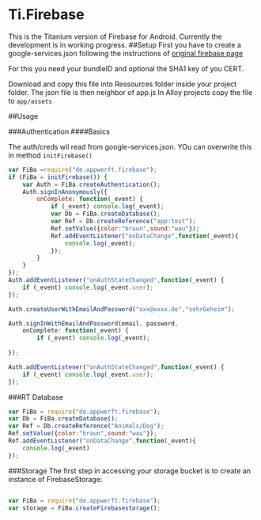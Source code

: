 Ti.Firebase
===========

This is the Titanium version of Firebase for Android. Currently the development is in working progress.
##Setup
First you have to create a google-services.json following the instructions of [original firebase page](https://firebase.google.com/docs/android/setup)

For this you need your bundleID and optional the SHA1 key of you CERT.

Download and copy  this file into Ressources folder inside your project folder. The json file is then neighbor of app.js
In Alloy projects copy the file to `app/assets`

##Usage

###Authentication
####Basics

The auth/creds wil read from google-services.json. YOu can overwrite this in method `initFirebase()`
```javascript
var FiBa =require("de.appwerft.firebase");
if (FiBa = initFirebase()) {
	var Auth = FiBa.createAuthentication();
	Auth.signInAnonymously({
		onComplete: function(_event) {
			if (_event) console.log(_event);
			var Db = FiBa.createDatabase();
			var Ref = Db.createReference("app:test");
			Ref.setValue({color:"braun",sound:"wau"});
			Ref.addEventListener("onDataChange",function(_event){
				console.log(_event);
			});
 		}
	}
});
Auth.addEventListener("onAuthStateChanged",function(_event) {
	if (_event) console.log(_event.user);
});

Auth.createUserWithEmailAndPassword("xxx@xxxx.de","sehrGeheim");

Auth.signInWithEmailAndPassword(email, password,
	onComplete: function(_event) {
 		if (_event) console.log(_event);
		
});

Auth.addEventListener("onAuthStateChanged",function(_event) {
	if (_event) console.log(_event.user);
});
```

###RT Database
```javascript
var FiBa = require("de.appwerft.firebase");
var Db = FiBa.createDatabase();
var Ref = Db.createReference("Animals/Dog");
Ref.setValue({color:"braun",sound:"wau"});
Ref.addEventListener("onDataChange",function(_event){
	console.log(_event)
});

``` 

###Storage
The first step in accessing your storage bucket is to create an instance of FirebaseStorage:
```javascript

var FiBa = require("de.appwerft.firebase");
var storage = FiBa.createFirebasestorage();
``` 


